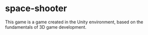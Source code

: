 # space-shooter
This game is a game created in the Unity environment, based on the fundamentals of 3D game development.
